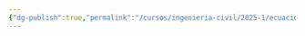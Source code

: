 ```yaml
---
{"dg-publish":true,"permalink":"/cursos/ingenieria-civil/2025-1/ecuaciones-diferenciales/3-sistemas-de-ecuaciones-diferenciales-lineales/untitled/","tags":["ExMAT1640"]}
---
```


